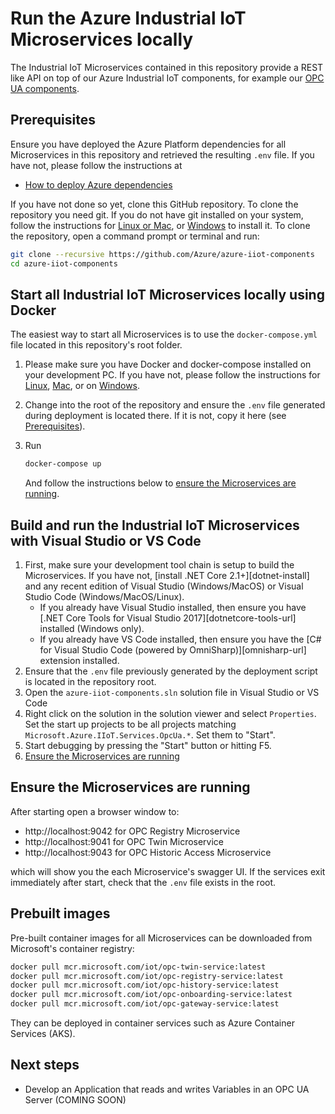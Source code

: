 # Run the Azure Industrial IoT Microservices locally

The Industrial IoT Microservices contained in this repository provide a REST like API on top of our Azure Industrial IoT components, for example our [OPC UA components](https://github.com/Azure/azure-iiot-opc-ua).  

## Prerequisites

Ensure you have deployed the Azure Platform dependencies for all Microservices in this repository and retrieved the resulting `.env` file.  If you have not, please follow the instructions at

* [How to deploy Azure dependencies](howto-deploy-dependencies.md)

If you have not done so yet, clone this GitHub repository.  To clone the repository you need git.  If you do not have git installed on your system, follow the instructions for [Linux or Mac](https://git-scm.com/book/en/v2/Getting-Started-Installing-Git), or [Windows](https://gitforwindows.org/) to install it.  To clone the repository, open a command prompt or terminal and run:

```bash
git clone --recursive https://github.com/Azure/azure-iiot-components
cd azure-iiot-components
```

## Start all Industrial IoT Microservices locally using Docker

The easiest way to start all Microservices is to use the `docker-compose.yml` file located in this repository's root folder.

1. Please make sure you have Docker and docker-compose installed on your development PC.  If you have not, please follow the instructions for [Linux](https://docs.docker.com/install/linux/docker-ce/ubuntu/), [Mac](https://docs.docker.com/docker-for-mac/install/), or on [Windows](https://docs.docker.com/docker-for-windows/install/).

2. Change into the root of the repository and ensure the `.env` file generated during deployment is located there.  If it is not, copy it here (see [Prerequisites](#Prerequisites)).  

3. Run

   ```bash
   docker-compose up
   ```

   And follow the instructions below to [ensure the Microservices are running](#Ensure-the-Microservices-are-running).

## Build and run the Industrial IoT Microservices with Visual Studio or VS Code

1. First, make sure your development tool chain is setup to build the Microservices. If you have not, [install .NET Core 2.1+][dotnet-install] and any recent edition of Visual Studio (Windows/MacOS) or Visual Studio Code (Windows/MacOS/Linux).
   * If you already have Visual Studio installed, then ensure you have [.NET Core Tools for Visual Studio 2017][dotnetcore-tools-url] installed (Windows only).
   * If you already have VS Code installed, then ensure you have the [C# for Visual Studio Code (powered by OmniSharp)][omnisharp-url] extension installed.
2. Ensure that the `.env` file previously generated by the deployment script is located in the repository root.
3. Open the `azure-iiot-components.sln` solution file in Visual Studio or VS Code
4. Right click on the solution in the solution viewer and select `Properties`. Set the start up projects to be all projects matching `Microsoft.Azure.IIoT.Services.OpcUa.*`.  Set them to "Start".
5. Start debugging by pressing the "Start" button or hitting F5.
6. [Ensure the Microservices are running](#Ensure-the-Microservices-are-running)

## Ensure the Microservices are running

After starting open a browser window to:

* http://localhost:9042 for OPC Registry Microservice
* http://localhost:9041 for OPC Twin Microservice
* http://localhost:9043 for OPC Historic Access Microservice

which will show you the each Microservice's swagger UI. If the services exit immediately after start, check that the `.env` file exists in the root.  

## Prebuilt images

Pre-built container images for all Microservices can be downloaded from Microsoft's container registry:

```bash
docker pull mcr.microsoft.com/iot/opc-twin-service:latest
docker pull mcr.microsoft.com/iot/opc-registry-service:latest
docker pull mcr.microsoft.com/iot/opc-history-service:latest  
docker pull mcr.microsoft.com/iot/opc-onboarding-service:latest  
docker pull mcr.microsoft.com/iot/opc-gateway-service:latest
```

They can be deployed in container services such as Azure Container Services (AKS).

## Next steps

* Develop an Application that reads and writes Variables in an OPC UA Server (COMING SOON)
